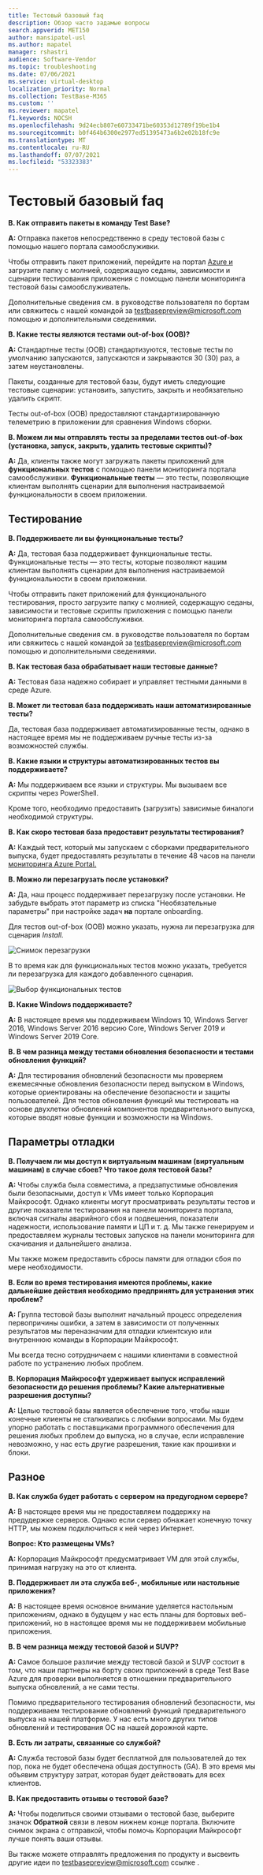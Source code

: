 ```yaml
---
title: Тестовый базовый faq
description: Обзор часто задамые вопросы
search.appverid: MET150
author: mansipatel-usl
ms.author: mapatel
manager: rshastri
audience: Software-Vendor
ms.topic: troubleshooting
ms.date: 07/06/2021
ms.service: virtual-desktop
localization_priority: Normal
ms.collection: TestBase-M365
ms.custom: ''
ms.reviewer: mapatel
f1.keywords: NOCSH
ms.openlocfilehash: 9d24ecb807e60733471be60353d12789f19be1b4
ms.sourcegitcommit: b0f464b6300e2977ed51395473a6b2e02b18fc9e
ms.translationtype: MT
ms.contentlocale: ru-RU
ms.lasthandoff: 07/07/2021
ms.locfileid: "53323383"
---
```

# <a name="test-base-faq"></a>Тестовый базовый faq

**В. Как отправить пакеты в команду Test Base?**

**A:** Отправка пакетов непосредственно в среду тестовой базы с помощью нашего портала самообслуживки.

Чтобы отправить пакет приложений, перейдите на портал [Azure и](https://www.aka.ms/testbaseportal "Главная страницы тестовой базы") загрузите папку с молнией, содержащую седаны, зависимости и сценарии тестирования приложения с помощью панели мониторинга тестовой базы самообслуживатель. 

Дополнительные сведения см. в руководстве пользователя по бортам или свяжитесь с нашей командой за <testbasepreview@microsoft.com> помощью и дополнительными сведениями.

**В. Какие тесты являются тестами out-of-box (OOB)?**

**A:** Стандартные тесты (OOB) стандартизуются, тестовые тесты по умолчанию запускаются, запускаются и закрываются 30 (30) раз, а затем неустановлены. 

Пакеты, созданные для тестовой базы, будут иметь следующие тестовые сценарии: установить, запустить, закрыть и необязательно удалить скрипт. 

Тесты out-of-box (OOB) предоставляют стандартизированную телеметрию в приложении для сравнения Windows сборки.

**В. Можем ли мы отправлять тесты за пределами тестов out-of-box (установка, запуск, закрыть, удалить тестовые скрипты)?**

**A:** Да, клиенты также могут загружать пакеты приложений для **функциональных тестов** с помощью панели мониторинга портала самообслуживки.
**Функциональные тесты** — это тесты, позволяющие клиентам выполнять сценарии для выполнения настраиваемой функциональности в своем приложении.


## <a name="testing"></a>Тестирование

**В. Поддерживаете ли вы функциональные тесты?**

**A:** Да, тестовая база поддерживает функциональные тесты. Функциональные тесты — это тесты, которые позволяют нашим клиентам выполнять сценарии для выполнения настраиваемой функциональности в своем приложении. 

Чтобы отправить пакет приложений для функционального тестирования, просто загрузите папку с молнией, содержащую седаны, зависимости и тестовые скрипты приложения с помощью панели мониторинга портала самообслуживки. 

Дополнительные сведения см. в руководстве пользователя по бортам или свяжитесь с нашей командой за <testbasepreview@microsoft.com> помощью и дополнительными сведениями.

**В. Как тестовая база обрабатывает наши тестовые данные?**

**A:** Тестовая база надежно собирает и управляет тестными данными в среде Azure. 

**В. Может ли тестовая база поддерживать наши автоматизированные тесты?**

Да, тестовая база поддерживает автоматизированные тесты, однако в настоящее время мы не поддерживаем ручные тесты из-за возможностей службы.

**В. Какие языки и структуры автоматизированных тестов вы поддерживаете?**

**A:** Мы поддерживаем все языки и структуры. Мы вызываем все скрипты через PowerShell. 

Кроме того, необходимо предоставить (загрузить) зависимые биналоги необходимой структуры.

**В. Как скоро тестовая база предоставит результаты тестирования?**

**A:** Каждый тест, который мы запускаем с сборками предварительного выпуска, будет предоставлять результаты в течение 48 часов на панели [мониторинга Azure Portal.](https://www.aka.ms/testbaseportal "Главная страницы тестовой базы")

**В. Можно ли перезагрузать после установки?**

**A:** Да, наш процесс поддерживает перезагрузку после установки. Не забудьте выбрать этот параметр из списка "Необязательные параметры" при настройке задач **на** портале onboarding.

Для тестов out-of-box (OOB) можно указать, нужна ли перезагрузка для сценария _Install._

![Снимок перезагрузки](Media/reboot.png)

В то время как для функциональных тестов можно указать, требуется ли перезагрузка для каждого добавленного сценария.

![Выбор функциональных тестов](Media/functionalreboot.png)

**В. Какие Windows поддерживаете?**

**A:** В настоящее время мы поддерживаем Windows 10, Windows Server 2016, Windows Server 2016 версию Core, Windows Server 2019 и Windows Server 2019 Core.

**В. В чем разница между тестами обновления безопасности и тестами обновления функций?**

**A:** Для тестирования обновлений безопасности **<ins></ins>** мы проверяем ежемесячные обновления безопасности перед выпуском в Windows, которые ориентированы на обеспечение безопасности и защиты пользователей. Для тестов обновления функций мы **<ins></ins>** тестировать на основе двухлетки обновлений компонентов предварительного выпуска, которые вводят новые функции и возможности на Windows.

## <a name="debugging-options"></a>Параметры отладки

**В. Получаем ли мы доступ к виртуальным машинам (виртуальным машинам) в случае сбоев? Что такое доля тестовой базы?**

**A:** Чтобы служба была совместима, а предзапустимые обновления были безопасными, доступ к VMs имеет только Корпорация Майкрософт. Однако клиенты могут просматривать результаты тестов и другие показатели тестирования на панели мониторинга портала, включая сигналы аварийного сбоя и подвешения, показатели надежности, использование памяти и ЦП и т. д. Мы также генерируем и предоставляем журналы тестовых запусков на панели мониторинга для скачивания и дальнейшего анализа. 

Мы также можем предоставить сбросы памяти для отладки сбоя по мере необходимости.

**В. Если во время тестирования имеются проблемы, какие дальнейшие действия необходимо предпринять для устранения этих проблем?**

**A:** Группа тестовой базы выполнит начальный процесс определения первопричины ошибки, а затем в зависимости от полученных результатов мы переназначим для отладки клиентскую или внутреннюю команды в Корпорации Майкрософт. 

Мы всегда тесно сотрудничаем с нашими клиентами в совместной работе по устранению любых проблем. 

**В. Корпорация Майкрософт удерживает выпуск исправлений безопасности до решения проблемы? Какие альтернативные разрешения доступны?**

**A:** Целью тестовой базы является обеспечение того, чтобы наши конечные клиенты не сталкивались с любыми вопросами. Мы будем упорно работать с поставщиками программного обеспечения для решения любых проблем до выпуска, но в случае, если исправление невозможно, у нас есть другие разрешения, такие как прошивки и блоки.

## <a name="miscellaneous"></a>Разное

**В. Как служба будет работать с сервером на предугодном сервере?**

**A:** В настоящее время мы не предоставляем поддержку на предудержке серверов. Однако если сервер обнажает конечную точку HTTP, мы можем подключиться к ней через Интернет.

**Вопрос: Кто размещены VMs?**

**A:** Корпорация Майкрософт предусматривает VM для этой службы, принимая нагрузку на это от клиента.

**В. Поддерживает ли эта служба веб-, мобильные или настольные приложения?**

**A:** В настоящее время основное внимание уделяется настольным приложениям, однако в будущем у нас есть планы для бортовых веб-приложений, но в настоящее время мы не поддерживаем мобильные приложения.

**В. В чем разница между тестовой базой и SUVP?**

**A:** Самое большое различие между тестовой базой и SUVP состоит в том, что наши партнеры на борту своих приложений в среде Test Base Azure для проверки выполняется в отношении предварительного выпуска обновлений, а не сами тесты. 

Помимо предварительного тестирования обновлений безопасности, мы поддерживаем тестирование обновлений функций предварительного выпуска на нашей платформе. У нас есть много других типов обновлений и тестирования ОС на нашей дорожной карте.

**В. Есть ли затраты, связанные со службой?**

**A:** Служба тестовой базы будет бесплатной для пользователей до тех пор, пока не будет обеспечена общая доступность (GA). В это время мы объявим структуру затрат, которая будет действовать для всех клиентов. 

**В. Как предоставить отзывы о тестовой базе?**

**A:** Чтобы поделиться своими отзывами о тестовой базе, выберите значок **Обратной** связи в левом нижнем конце портала. Включите снимок экрана с отправкой, чтобы помочь Корпорации Майкрософт лучше понять ваши отзывы. 

Вы также можете отправлять предложения по продукту и высвеить другие идеи по <testbasepreview@microsoft.com> ссылке .
